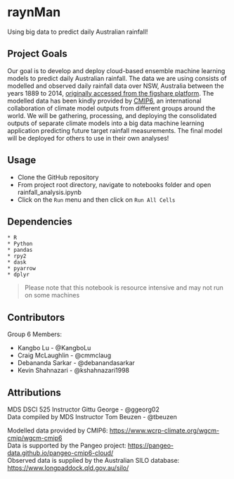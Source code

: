 # raynMan

Using big data to predict daily Australian rainfall!

## Project Goals

Our goal is to develop and deploy cloud-based ensemble machine learning models to predict daily Australian rainfall. The data we are using consists of modelled and observed daily rainfall data over NSW, Australia between the years 1889 to 2014, [originally accessed from the figshare platform](https://figshare.com/articles/dataset/Daily_rainfall_over_NSW_Australia/14096681). The modelled data has been kindly provided by [CMIP6](https://www.wcrp-climate.org/wgcm-cmip/wgcm-cmip6), an international collaboration of climate model outputs from different groups around the world. We will be gathering, processing, and deploying the consolidated outputs of separate climate models into a big data machine learning application predicting future target rainfall measurements. The final model will be deployed for others to use in their own analyses!

## Usage

- Clone the GitHub repository
- From project root directory, navigate to notebooks folder and open rainfall_analysis.ipynb
- Click on the `Run` menu and then click on `Run All Cells`

## Dependencies

```
* R
* Python
* pandas
* rpy2
* dask
* pyarrow
* dplyr
```
> Please note that this notebook is resource intensive and may not run on some machines

## Contributors

Group 6 Members:
* Kangbo Lu - @KangboLu
* Craig McLaughlin - @cmmclaug
* Debananda Sarkar - @debanandasarkar
* Kevin Shahnazari - @kshahnazari1998

## Attributions  

MDS DSCI 525 Instructor Gittu George - @ggeorg02  
Data compiled by MDS Instructor Tom Beuzen - @tbeuzen  

Modelled data provided by CMIP6: https://www.wcrp-climate.org/wgcm-cmip/wgcm-cmip6  
Data is supported by the Pangeo project: https://pangeo-data.github.io/pangeo-cmip6-cloud/  
Observed data is supplied by the Australian SILO database: https://www.longpaddock.qld.gov.au/silo/
